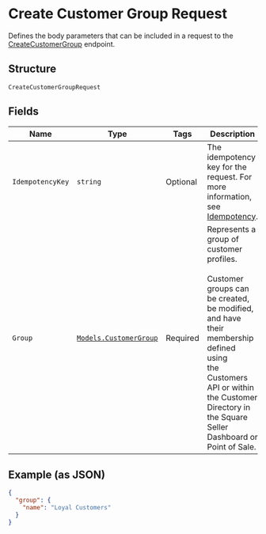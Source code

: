 
# Create Customer Group Request

Defines the body parameters that can be included in a request to the
[CreateCustomerGroup](../../doc/api/customer-groups.md#create-customer-group) endpoint.

## Structure

`CreateCustomerGroupRequest`

## Fields

| Name | Type | Tags | Description |
|  --- | --- | --- | --- |
| `IdempotencyKey` | `string` | Optional | The idempotency key for the request. For more information, see [Idempotency](../../https://developer.squareup.com/docs/build-basics/common-api-patterns/idempotency). |
| `Group` | [`Models.CustomerGroup`](../../doc/models/customer-group.md) | Required | Represents a group of customer profiles.<br><br>Customer groups can be created, be modified, and have their membership defined using<br>the Customers API or within the Customer Directory in the Square Seller Dashboard or Point of Sale. |

## Example (as JSON)

```json
{
  "group": {
    "name": "Loyal Customers"
  }
}
```

